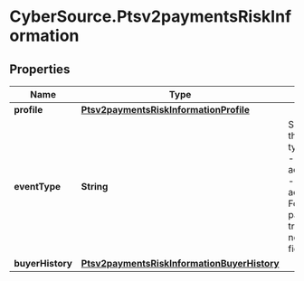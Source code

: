# CyberSource.Ptsv2paymentsRiskInformation

## Properties
Name | Type | Description | Notes
------------ | ------------- | ------------- | -------------
**profile** | [**Ptsv2paymentsRiskInformationProfile**](Ptsv2paymentsRiskInformationProfile.md) |  | [optional] 
**eventType** | **String** | Specifies one of the following types of events: - login - account_creation - account_update For regular payment transactions, do not send this field.  | [optional] 
**buyerHistory** | [**Ptsv2paymentsRiskInformationBuyerHistory**](Ptsv2paymentsRiskInformationBuyerHistory.md) |  | [optional] 


